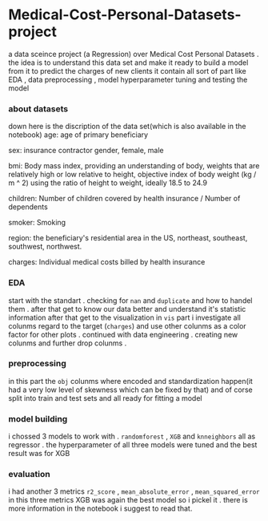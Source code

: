 # Medical-Cost-Personal-Datasets-project
a data sceince project (a Regression) over Medical Cost Personal Datasets . the idea is to understand this data set and make it ready to build a model from it 
to predict the charges of new clients
it contain all sort of part like EDA , data preprocessing , model hyperparameter tuning and testing the model
### about datasets
down here is the discription of the data set(which is also available in the notebook)
age: age of primary beneficiary

sex: insurance contractor gender, female, male

bmi: Body mass index, providing an understanding of body, weights that are relatively high or low relative to height,
objective index of body weight (kg / m ^ 2) using the ratio of height to weight, ideally 18.5 to 24.9

children: Number of children covered by health insurance / Number of dependents

smoker: Smoking

region: the beneficiary's residential area in the US, northeast, southeast, southwest, northwest.

charges: Individual medical costs billed by health insurance
### EDA
start with the standart . checking for `nan` and `duplicate` and how to handel them . after that get to know our data better and understand it's statistic information
after that get to the visualization
in `vis` part i investigate all colunms regard to the target (`charges`) and use other colunms as a color factor for other plots . 
continued with data engineering . creating new colunms and further drop colunms .
### preprocessing
in this part the `obj` colunms where encoded and standardization happen(it had a very low level of skewness which can be fixed by that) and of corse split into train and test sets and all ready for fitting a model
### model building
i chossed 3 models to work with . `randomforest` , `XGB` and `knneighbors` all as regressor . the hyperparameter of all three models were tuned and the best result was for XGB
### evaluation
i had another 3 metrics `r2_score` , `mean_absolute_error` , `mean_squared_error` in this three metrics XGB was again the best model so i pickel it .
there is more information in the notebook i suggest to read that.
